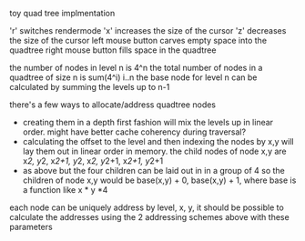 toy quad tree implmentation

'r' switches rendermode
'x' increases the size of the cursor
'z' decreases the size of the cursor
left mouse button carves empty space into the quadtree
right mouse button fills space in the quadtree

the number of nodes in level n is 4^n
the total number of nodes in a quadtree of size n is sum(4^i) i..n
the base node for level n can be calculated by summing the levels up to n-1

there's a few ways to allocate/address quadtree nodes
- creating them in a depth first fashion will mix the levels up in linear order. might have better cache coherency during traversal?
- calculating the offset to the level and then indexing the nodes by x,y will lay them out in linear order in memory. the child nodes of node x,y are x*2, y*2, x*2+1, y*2, x*2, y*2+1, x*2+1, y*2+1
- as above but the four children can be laid out in in a group of 4 so the children of node x,y would be base(x,y) + 0, base(x,y) + 1, where base is a function like x * y *4

each node can be uniquely address by level, x, y, it should be possible to calculate the addresses using the 2 addressing schemes above with these parameters
